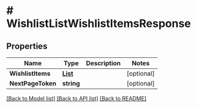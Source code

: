 # # WishlistListWishlistItemsResponse


## Properties 


Name | Type | Description | Notes
------------ | ------------- | ------------- | -------------
**WishlistItems**| [**List<WishlistWishlistItemResponse>**](WishlistWishlistItemResponse.md) |   | [optional]
**NextPageToken**| **string** |   | [optional]


[[Back to Model list]](../../README.md#models) [[Back to API list]](../../README.md#endpoints) [[Back to README]](../../README.md)

